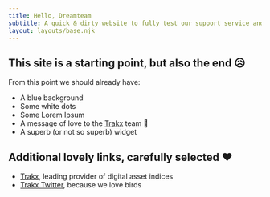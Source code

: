 ```yaml
---
title: Hello, Dreamteam
subtitle: A quick & dirty website to fully test our support service and its widget<br /> Made by <a href="https://twitter.com/EdouardL">Edouard</a> for <a href="https://trakx.io/">Trakx</a>, but perhaps you might also find it useful.
layout: layouts/base.njk
---
```


## This site is a starting point, but also the end 😥

From this point we should already have:

- A blue background
- Some white dots
- Some Lorem Ipsum
- A message of love to the [Trakx](https://trakx.io/) team 🚀
- A superb (or not so superb) widget

## Additional lovely links, carefully selected ❤️

- [Trakx](https://trakx.io/), leading provider of digital asset indices
- [Trakx Twitter](https://twitter.com/Trakx_io), because we love birds
